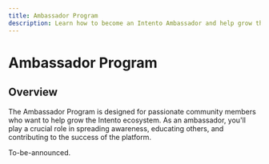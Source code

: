 ```yaml
---
title: Ambassador Program
description: Learn how to become an Intento Ambassador and help grow the community
---
```


# Ambassador Program

## Overview
The Ambassador Program is designed for passionate community members who want to help grow the Intento ecosystem. As an ambassador, you'll play a crucial role in spreading awareness, educating others, and contributing to the success of the platform.

To-be-announced.
